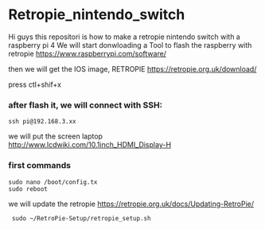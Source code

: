 # Retropie_nintendo_switch
Hi guys this repositori is how to make a retropie nintendo switch with a raspberry pi 4 
We will start donwloading a Tool to flash the raspberry with retropie 
https://www.raspberrypi.com/software/


then we will get the IOS image, RETROPIE 
https://retropie.org.uk/download/




 press ctl+shif+x



### after flash it, we will connect with SSH:
    ssh pi@192.168.3.xx



we will put the screen laptop 
http://www.lcdwiki.com/10.1inch_HDMI_Display-H


###  first commands 
    sudo nano /boot/config.tx
    sudo reboot 


we will update the retropie 
https://retropie.org.uk/docs/Updating-RetroPie/

     sudo ~/RetroPie-Setup/retropie_setup.sh
